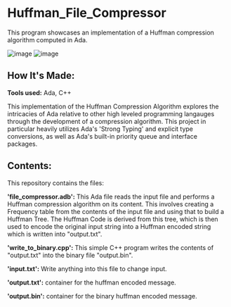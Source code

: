 # Huffman_File_Compressor
This program showcases an implementation of a Huffman compression algorithm computed in Ada.

![image](https://user-images.githubusercontent.com/105825537/236346037-37293dee-9139-45b5-8048-ac626e210c03.png)
![image](https://user-images.githubusercontent.com/105825537/236346136-df438852-4b26-4468-abff-963b8da6f4e3.png)

## How It's Made:

**Tools used:** Ada, C++

This implementation of the Huffman Compression Algorithm explores the intricacies of Ada relative to other high leveled programming langauges through the development of a compression algorithm. This project in particular heavily utilizes Ada's 'Strong Typing' and explicit type conversions, as well as Ada's built-in priority queue and interface packages.

## Contents:
This repository contains the files:

**'file_compressor.adb':** This Ada file reads the input file and performs a Huffman compression algorithm on its content. This involves creating a Frequency table from the contents of the input file and using that to build a Huffman Tree. The Huffman Code is derived from this tree, which is then used to encode the original input string into a Huffman encoded string which is written into "output.txt".

**'write_to_binary.cpp':** This simple C++ program writes the contents of "output.txt" into the binary file "output.bin".

**'input.txt':** Write anything into this file to change input.

**'output.txt':** container for the huffman encoded message.

**'output.bin':** container for the binary huffman encoded message.

